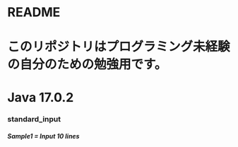 # README

# このリポジトリはプログラミング未経験の自分のための勉強用です。

# Java 17.0.2

### standard_input

##### Sample1 = Input 10 lines
